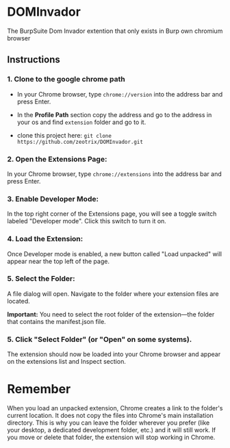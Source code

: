 # DOMInvador
The BurpSuite Dom Invador extention that only exists in Burp own chromium browser

## Instructions
### 1. Clone to the google chrome path
- In your Chrome browser, type `chrome://version` into the address bar and press Enter.
* In the __Profile Path__ section copy the address and go to the address in your os and find `extension` folder and go to it.
+ clone this project here: `git clone https://github.com/zeotrix/DOMInvador.git`

### 2. Open the Extensions Page:
   In your Chrome browser, type `chrome://extensions` into the address bar and press Enter.
   
### 3. Enable Developer Mode: 
In the top right corner of the Extensions page, you will see a toggle switch labeled "Developer mode". Click this switch to turn it on.
### 4. Load the Extension:
Once Developer mode is enabled, a new button called "Load unpacked" will appear near the top left of the page.
### 5. Select the Folder:
A file dialog will open. Navigate to the folder where your extension files are located.

**Important:** You need to select the root folder of the extension—the folder that contains the manifest.json file.

### 5. Click "Select Folder" (or "Open" on some systems).

The extension should now be loaded into your Chrome browser and appear on the extensions list and Inspect section.

# Remember
When you load an unpacked extension, Chrome creates a link to the folder's current location. It does not copy the files into Chrome's main installation directory. This is why you can leave the folder wherever you prefer (like your desktop, a dedicated development folder, etc.) and it will still work. If you move or delete that folder, the extension will stop working in Chrome.

